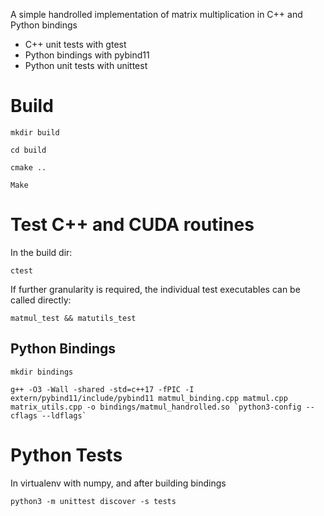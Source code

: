 A simple handrolled implementation of matrix multiplication in C++ and Python bindings

- C++ unit tests with gtest
- Python bindings with pybind11
- Python unit tests with unittest
# Build
`mkdir build`

`cd build`

`cmake ..`

`Make`

# Test C++ and CUDA routines
In the build dir:

`ctest`

If further granularity is required, the individual test executables can be called directly:

`matmul_test && matutils_test`

## Python Bindings

`mkdir bindings`

```g++ -O3 -Wall -shared -std=c++17 -fPIC -I extern/pybind11/include/pybind11 matmul_binding.cpp matmul.cpp matrix_utils.cpp -o bindings/matmul_handrolled.so `python3-config --cflags --ldflags` ```

# Python Tests
In virtualenv with numpy, and after building bindings

`python3 -m unittest discover -s tests`
